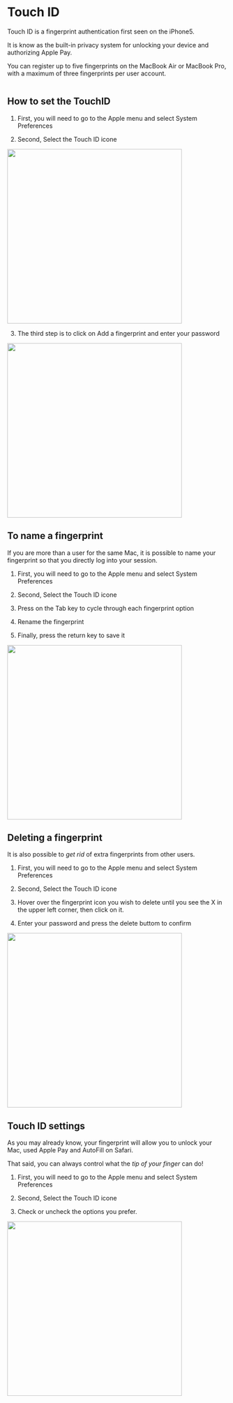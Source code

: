 # Touch ID

Touch ID is a fingerprint authentication first seen on the iPhone5.

It is know as the built-in privacy system for unlocking your device and authorizing Apple Pay.

You can register up to five fingerprints on the MacBook Air or MacBook Pro, with a maximum of three fingerprints per user account.

<img scr="https://www.imore.com/sites/imore.com/files/styles/w830/public/field/image/2016/11/macbook-pro-touch-id-screens.jpg" width="400">

## How to set the TouchID

1. First, you will need to go to the Apple menu and select System Preferences

2. Second, Select the Touch ID icone

<img src="https://www.imore.com/sites/imore.com/files/styles/w830/public/field/image/2019/05/touch-id-mac-setup-01.jpg" width="400">

3. The third step is to click on Add a fingerprint and enter your password

<img src="https://www.imore.com/sites/imore.com/files/styles/w830/public/field/image/2019/05/touch-id-add-fingerprint-mac-01.jpg" width="400">

## To name a fingerprint

If you are more than a user for the same Mac, it is possible to name your fingerprint so that you directly log into your session. 

1. First, you will need to go to the Apple menu and select System Preferences

2. Second, Select the Touch ID icone

3. Press on the Tab key to cycle through each fingerprint option

4. Rename the fingerprint

5. Finally, press the return key to save it

<img src="https://www.imore.com/sites/imore.com/files/styles/w830/public/field/image/2019/05/touch-id-rename-fingerprint-mac-01.jpg" width="400">

## Deleting a fingerprint

It is also possible to *get rid* of extra fingerprints from other users. 

1. First, you will need to go to the Apple menu and select System Preferences

2. Second, Select the Touch ID icone

3. Hover over the fingerprint icon you wish to delete until you see the X in the upper left corner, then click on it.

4. Enter your password and press the delete buttom to confirm

<img src="https://www.imore.com/sites/imore.com/files/styles/w830/public/field/image/2019/05/touch-id-delete-fingerprint-mac-01.jpg" width="400">

## Touch ID settings

As you may already know, your fingerprint will allow you to unlock your Mac, used Apple Pay and AutoFill on Safari.

That said, you can always control what the *tip of your finger* can do!

1. First, you will need to go to the Apple menu and select System Preferences

2. Second, Select the Touch ID icone

3. Check or uncheck the options you prefer.

<img src="https://www.imore.com/sites/imore.com/files/styles/w830/public/field/image/2019/05/touch-id-mac-customize-01.jpg" width="400">
